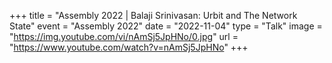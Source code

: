 +++
title = "Assembly 2022 | Balaji Srinivasan: Urbit and The Network State"
event = "Assembly 2022"
date = "2022-11-04"
type = "Talk"
image = "https://img.youtube.com/vi/nAmSj5JpHNo/0.jpg"
url = "https://www.youtube.com/watch?v=nAmSj5JpHNo"
+++
